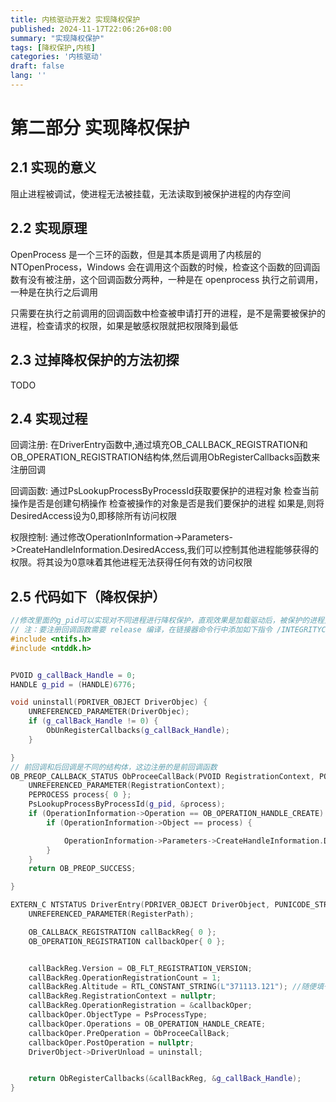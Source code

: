 ```yaml
---
title: 内核驱动开发2 实现降权保护
published: 2024-11-17T22:06:26+08:00
summary: "实现降权保护"
tags: [降权保护,内核]
categories: '内核驱动'
draft: false 
lang: ''
---
```

# 第二部分 实现降权保护

## 2.1 实现的意义

阻止进程被调试，使进程无法被挂载，无法读取到被保护进程的内存空间

## 2.2 实现原理

OpenProcess 是一个三环的函数，但是其本质是调用了内核层的 NTOpenProcess，Windows 会在调用这个函数的时候，检查这个函数的回调函数有没有被注册，这个回调函数分两种，一种是在 openprocess 执行之前调用，一种是在执行之后调用

只需要在执行之前调用的回调函数中检查被申请打开的进程，是不是需要被保护的进程，检查请求的权限，如果是敏感权限就把权限降到最低

## 2.3 过掉降权保护的方法初探

TODO

## 2.4 实现过程

回调注册: 在DriverEntry函数中,通过填充OB_CALLBACK_REGISTRATION和OB_OPERATION_REGISTRATION结构体,然后调用ObRegisterCallbacks函数来注册回调

回调函数:
通过PsLookupProcessByProcessId获取要保护的进程对象
检查当前操作是否是创建句柄操作
检查被操作的对象是否是我们要保护的进程
如果是,则将DesiredAccess设为0,即移除所有访问权限

权限控制: 通过修改OperationInformation->Parameters->CreateHandleInformation.DesiredAccess,我们可以控制其他进程能够获得的权限。将其设为0意味着其他进程无法获得任何有效的访问权限

## 2.5 代码如下（降权保护）

```C++
//修改里面的g_pid可以实现对不同进程进行降权保护，直观效果是加载驱动后，被保护的进程无法被CE附加
// 注：要注册回调函数需要 release 编译，在链接器命令行中添加如下指令 /INTEGRITYCHECK，否则驱动无法加载
#include <ntifs.h>
#include <ntddk.h>


PVOID g_callBack_Handle = 0;
HANDLE g_pid = (HANDLE)6776;

void uninstall(PDRIVER_OBJECT DriverObjec) {
	UNREFERENCED_PARAMETER(DriverObjec);
	if (g_callBack_Handle != 0) {
		ObUnRegisterCallbacks(g_callBack_Handle);
	}

}
// 前回调和后回调是不同的结构体，这边注册的是前回调函数
OB_PREOP_CALLBACK_STATUS ObProceeCallBack(PVOID RegistrationContext, POB_PRE_OPERATION_INFORMATION OperationInformation) {
	UNREFERENCED_PARAMETER(RegistrationContext);
	PEPROCESS process{ 0 };
	PsLookupProcessByProcessId(g_pid, &process);
	if (OperationInformation->Operation == OB_OPERATION_HANDLE_CREATE) {
		if (OperationInformation->Object == process) {

			OperationInformation->Parameters->CreateHandleInformation.DesiredAccess = 0;
		}
	}
	return OB_PREOP_SUCCESS;

}

EXTERN_C NTSTATUS DriverEntry(PDRIVER_OBJECT DriverObject, PUNICODE_STRING RegisterPath) {
	UNREFERENCED_PARAMETER(RegisterPath);

	OB_CALLBACK_REGISTRATION callBackReg{ 0 };
	OB_OPERATION_REGISTRATION callbackOper{ 0 };


	callBackReg.Version = OB_FLT_REGISTRATION_VERSION;
	callBackReg.OperationRegistrationCount = 1;
	callBackReg.Altitude = RTL_CONSTANT_STRING(L"371113.121"); //随便填一个值
	callBackReg.RegistrationContext = nullptr;
	callBackReg.OperationRegistration = &callbackOper;
	callbackOper.ObjectType = PsProcessType;
	callbackOper.Operations = OB_OPERATION_HANDLE_CREATE;
	callbackOper.PreOperation = ObProceeCallBack;
	callbackOper.PostOperation = nullptr;
	DriverObject->DriverUnload = uninstall;


	return ObRegisterCallbacks(&callBackReg, &g_callBack_Handle);
}
```